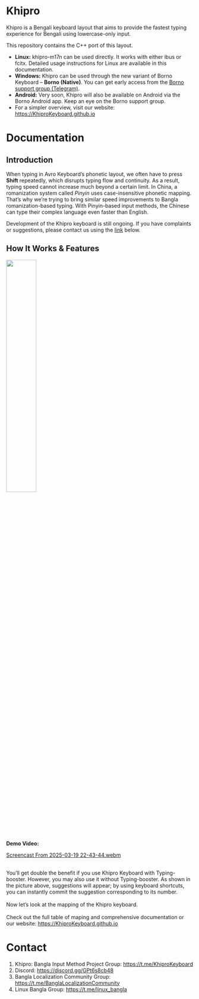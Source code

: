 # Khipro

Khipro is a Bengali keyboard layout that aims to provide the fastest typing experience for Bengali using lowercase-only input. 

This repository contains the C++ port of this layout.


* **Linux:** khipro-m17n can be used directly. It works with either ibus or fcitx. Detailed usage instructions for Linux are available in this documentation.  
* **Windows:** Khipro can be used through the new variant of Borno Keyboard – **Borno (Native)**. You can get early access from the [Borno support group (Telegram)](https://t.me/codepotro).  
* **Android:** Very soon, Khipro will also be available on Android via the Borno Android app. Keep an eye on the Borno support group.  
* For a simpler overview, visit our website: https://KhiproKeyboard.github.io  

# Documentation

## Introduction
When typing in Avro Keyboard’s phonetic layout, we often have to press **Shift** repeatedly, which disrupts typing flow and continuity. As a result, typing speed cannot increase much beyond a certain limit. In China, a romanization system called *Pinyin* uses case-insensitive phonetic mapping. That’s why we’re trying to bring similar speed improvements to Bangla romanization-based typing. With Pinyin-based input methods, the Chinese can type their complex language even faster than English.  

Development of the Khipro keyboard is still ongoing. If you have complaints or suggestions, please contact us using the [link](#contact) below.  

## How It Works & Features
<img src="https://github.com/rank-coder/khipro-m17n/assets/54497225/441be89b-2bba-4886-8f70-cb96745a5f3f" width=40% height=40%>
<br>
<b>Demo Video:</b> <br>

[Screencast From 2025-03-19 22-43-44.webm](https://github.com/user-attachments/assets/84f803a1-d01e-416e-addb-65c7f7cd6b91)


<br> You’ll get double the benefit if you use Khipro Keyboard with Typing-booster. However, you may also use it without Typing-booster. As shown in the picture above, suggestions will appear; by using keyboard shortcuts, you can instantly commit the suggestion corresponding to its number.  
<br>
Now let’s look at the mapping of the Khipro keyboard. <br> <br>
Check out the full table of maping and comprehensive documentation or our website: https://KhiproKeyboard.github.io
# Contact
1. Khipro: Bangla Input Method Project Group: https://t.me/KhiproKeyboard  
2. Discord: https://discord.gg/GPt6s8cb48  
3. Bangla Localization Community Group: https://t.me/BanglaLocalizationCommunity  
4. Linux Bangla Group: https://t.me/linux_bangla
